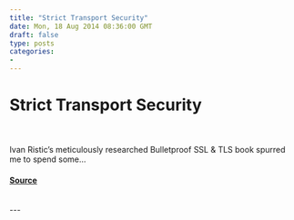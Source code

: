 ```yaml
---
title: "Strict Transport Security"
date: Mon, 18 Aug 2014 08:36:00 GMT
draft: false
type: posts
categories: 
- 
---
```

# Strict Transport Security

<br/>

<br/>
Ivan Ristic’s meticulously researched Bulletproof SSL & TLS book spurred me to spend some...

#### [Source](https://docs.microsoft.com/archive/blogs/ieinternals/strict-transport-security)

<br/>
---
